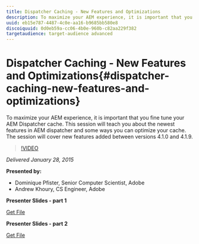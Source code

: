 ```yaml
---
title: Dispatcher Caching - New Features and Optimizations
description: To maximize your AEM experience, it is important that you fine tune your AEM Dispatcher cache.  This session will teach you about the newest features in AEM dispatcher and some ways you can optimize your cache.  The session will cover new features added between versions 4.1.0 and 4.1.9.
uuid: eb15e787-4487-4c0e-aa16-b9685bb580e8
discoiquuid: 0d0eb59a-cc06-4b0e-960b-c82aa229f382
targetaudience: target-audience advanced
---
```


# Dispatcher Caching - New Features and Optimizations{#dispatcher-caching-new-features-and-optimizations}

To maximize your AEM experience, it is important that you fine tune your AEM Dispatcher cache.  This session will teach you about the newest features in AEM dispatcher and some ways you can optimize your cache.  The session will cover new features added between versions 4.1.0 and 4.1.9.

>[!VIDEO](https://video.tv.adobe.com/v/19378/?quality=9)

*Delivered January 28, 2015*

**Presented by:**

* Dominique Pfister, Senior Computer Scientist, Adobe
* Andrew Khoury, CS Engineer, Adobe

**Presenter Slides - part 1**

[Get File](assets/aemgems-dispatcher-caching-part1-jan-28-2015.pdf)

**Presenter Slides - part 2**

[Get File](assets/aemgems-dispatcher-caching-part2-jan-28-2015.pdf)
<!--
[Get back to the Overview](https://helpx.adobe.com/experience-manager/kt/eseminars/gems/aem-index.html)
-->
